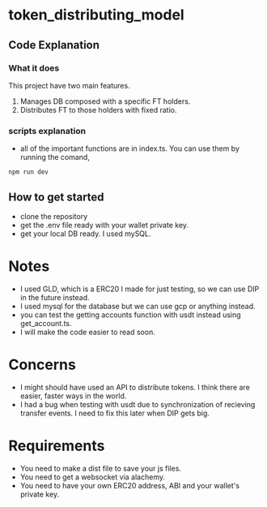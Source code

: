 # token_distributing_model

## Code Explanation
### What it does
This project have two main features.
1. Manages DB composed with a specific FT holders.
2. Distributes FT to those holders with fixed ratio.

### scripts explanation

* all of the important functions are in index.ts. You can use them by running the comand, 
```
npm run dev
```

## How to get started

* clone the repository
* get the .env file ready with your wallet private key.
* get your local DB ready. I used mySQL.


# Notes

* I used GLD, which is a ERC20 I made for just testing, so we can use DIP in the future instead.
* I used mysql for the database but we can use gcp or anything instead.
* you can test the getting accounts function with usdt instead using get_account.ts.
* I will make the code easier to read soon.

# Concerns

* I might should have used an API to distribute tokens. I think there are easier, faster ways in the world.
* I had a bug when testing with usdt due to synchronization of recieving transfer events. I need to fix this later when DIP gets big.   

# Requirements

* You need to make a dist file to save your js files.
* You need to get a websocket via alachemy.
* You need to have your own ERC20 address, ABI and your wallet's private key.


